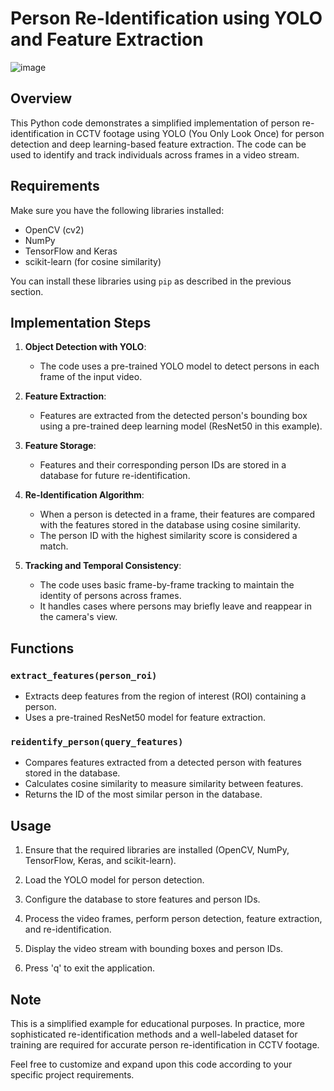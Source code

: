 # Person Re-Identification using YOLO and Feature Extraction

![image](https://github.com/Aruj77/Reidentification-CCTV-footage-using-yolo/assets/68498812/7ac6dc19-b9ec-4c20-a129-9468f8e3879e)


## Overview

This Python code demonstrates a simplified implementation of person re-identification in CCTV footage using YOLO (You Only Look Once) for person detection and deep learning-based feature extraction. The code can be used to identify and track individuals across frames in a video stream.

## Requirements

Make sure you have the following libraries installed:

- OpenCV (cv2)
- NumPy
- TensorFlow and Keras
- scikit-learn (for cosine similarity)

You can install these libraries using `pip` as described in the previous section.

## Implementation Steps

1. **Object Detection with YOLO**:
   - The code uses a pre-trained YOLO model to detect persons in each frame of the input video.

2. **Feature Extraction**:
   - Features are extracted from the detected person's bounding box using a pre-trained deep learning model (ResNet50 in this example).

3. **Feature Storage**:
   - Features and their corresponding person IDs are stored in a database for future re-identification.

4. **Re-Identification Algorithm**:
   - When a person is detected in a frame, their features are compared with the features stored in the database using cosine similarity.
   - The person ID with the highest similarity score is considered a match.

5. **Tracking and Temporal Consistency**:
   - The code uses basic frame-by-frame tracking to maintain the identity of persons across frames.
   - It handles cases where persons may briefly leave and reappear in the camera's view.

## Functions

### `extract_features(person_roi)`
   - Extracts deep features from the region of interest (ROI) containing a person.
   - Uses a pre-trained ResNet50 model for feature extraction.
   
### `reidentify_person(query_features)`
   - Compares features extracted from a detected person with features stored in the database.
   - Calculates cosine similarity to measure similarity between features.
   - Returns the ID of the most similar person in the database.

## Usage

1. Ensure that the required libraries are installed (OpenCV, NumPy, TensorFlow, Keras, and scikit-learn).

2. Load the YOLO model for person detection.

3. Configure the database to store features and person IDs.

4. Process the video frames, perform person detection, feature extraction, and re-identification.

5. Display the video stream with bounding boxes and person IDs.

6. Press 'q' to exit the application.

## Note

This is a simplified example for educational purposes. In practice, more sophisticated re-identification methods and a well-labeled dataset for training are required for accurate person re-identification in CCTV footage.

Feel free to customize and expand upon this code according to your specific project requirements.
